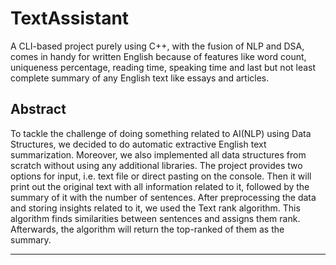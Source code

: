 # TextAssistant
A CLI-based project purely using C++, with the fusion of NLP and DSA, comes in handy for written English because of features like word count, uniqueness percentage, reading time, speaking time and last but not least complete summary of any English text like essays and articles.
## Abstract
To tackle the challenge of doing something related to AI(NLP) using Data Structures, we decided to do automatic extractive English text summarization. Moreover, we also implemented all data structures from scratch without using any additional libraries.
The project provides two options for input, i.e. text file or direct pasting on the console. Then it will print out the original text with all information related to it, followed by the summary of it with the number of sentences. After preprocessing the data and storing insights related to it, we used the Text rank algorithm. This algorithm finds similarities between sentences and assigns them rank. Afterwards, the algorithm will return the top-ranked of them as the summary.

---

